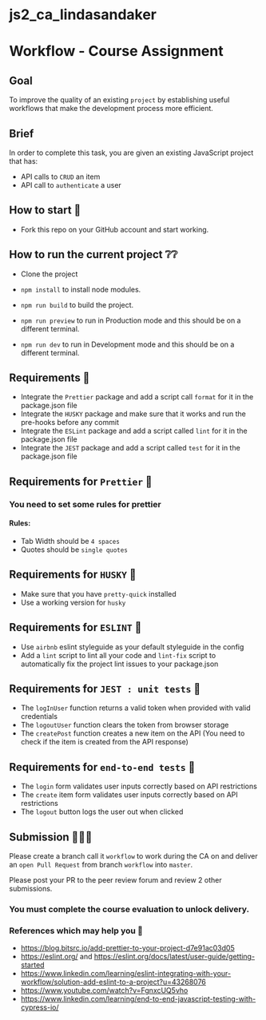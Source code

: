 # js2_ca_lindasandaker


# Workflow - Course Assignment

## Goal
To improve the quality of an existing `project` by establishing useful workflows that make the development process more efficient.


## Brief
In order to complete this task, you are given an existing JavaScript project that has:

- API calls to `CRUD` an item
- API call to `authenticate` a user

## How to start 🙋

- Fork this repo on your GitHub account and start working.

## How to run the current project ❔❔

- Clone the project

- `npm install` to install node modules.

- `npm run build` to build the project.

- `npm run preview` to run in Production mode and this should be on a different terminal.

- `npm run dev` to run in Development mode and this should be on a different terminal.


## Requirements 🤔

- Integrate the `Prettier` package and add a script call `format` for it in the package.json file
- Integrate the `HUSKY` package and make sure that it works and run the pre-hooks before any commit
- Integrate the `ESLint` package and add a script called `lint` for it in the package.json file
- Integrate the `JEST` package and add a script called `test` for it in the package.json file

## Requirements for `Prettier` 🤔
### You need to set some rules for prettier
#### Rules:

- Tab Width should be `4 spaces`
- Quotes should be `single quotes`


## Requirements for `HUSKY` 🤔

- Make sure that you have `pretty-quick` installed
- Use a working version for `husky`



## Requirements for `ESLINT` 🤔

- Use `airbnb` eslint styleguide as your default styleguide in the config
- Add a `lint` script to lint all your code and `lint-fix` script to automatically fix the project lint issues to your package.json


## Requirements for `JEST : unit tests` 🤔

- The `logInUser` function returns a valid token when provided with valid credentials
- The `logoutUser` function clears the token from browser storage
- The `createPost` function creates a new item on the API (You need to check if the item is created from the API response)


## Requirements for `end-to-end tests` 🤔

- The `login` form validates user inputs correctly based on API restrictions
- The `create` item form validates user inputs correctly based on API restrictions
- The `logout` button logs the user out when clicked


## Submission 🎉🎉🎉

Please create a branch call it `workflow` to work during the CA on and deliver an `open Pull Request` from branch `workflow` into `master`.

Please post your PR to the peer review forum and review 2 other submissions.

### You must complete the course evaluation to unlock delivery.


### References which may help you 🫴

- https://blog.bitsrc.io/add-prettier-to-your-project-d7e91ac03d05
- https://eslint.org/ and https://eslint.org/docs/latest/user-guide/getting-started
- https://www.linkedin.com/learning/eslint-integrating-with-your-workflow/solution-add-eslint-to-a-project?u=43268076
- https://www.youtube.com/watch?v=FgnxcUQ5vho
- https://www.linkedin.com/learning/end-to-end-javascript-testing-with-cypress-io/
